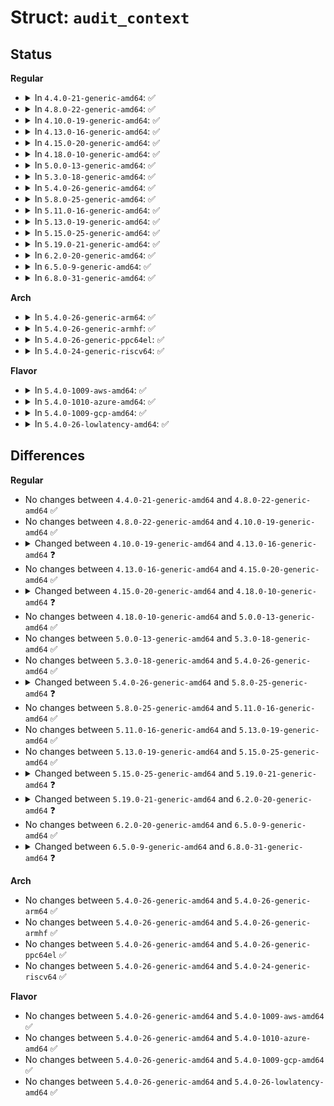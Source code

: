 # Struct: <code>audit_context</code>

## Status
<b>Regular</b>
<ul>
<li>
<details>
<summary>In <code>4.4.0-21-generic-amd64</code>: ✅</summary>

```c
struct audit_context {
    int dummy;
    int in_syscall;
    enum audit_state state;
    enum audit_state current_state;
    unsigned int serial;
    int major;
    struct timespec ctime;
    long unsigned int[4] argv;
    long int return_code;
    u64 prio;
    int return_valid;
    struct audit_names[5] preallocated_names;
    int name_count;
    struct list_head names_list;
    char * filterkey;
    struct path pwd;
    struct audit_aux_data * aux;
    struct audit_aux_data * aux_pids;
    struct __kernel_sockaddr_storage * sockaddr;
    size_t sockaddr_len;
    pid_t pid;
    pid_t ppid;
    kuid_t uid;
    kuid_t euid;
    kuid_t suid;
    kuid_t fsuid;
    kgid_t gid;
    kgid_t egid;
    kgid_t sgid;
    kgid_t fsgid;
    long unsigned int personality;
    int arch;
    pid_t target_pid;
    kuid_t target_auid;
    kuid_t target_uid;
    unsigned int target_sessionid;
    u32 target_sid;
    char[16] target_comm;
    struct audit_tree_refs * trees;
    struct audit_tree_refs * first_trees;
    struct list_head killed_trees;
    int tree_count;
    int type;
    struct (anon) socketcall;
    struct (anon) ipc;
    struct (anon) mq_getsetattr;
    struct (anon) mq_notify;
    struct (anon) mq_sendrecv;
    struct (anon) mq_open;
    struct (anon) capset;
    struct (anon) mmap;
    struct (anon) execve;
    int[2] fds;
    struct audit_proctitle proctitle;
}
```
</details>
</li>
<li>
<details>
<summary>In <code>4.8.0-22-generic-amd64</code>: ✅</summary>

```c
struct audit_context {
    int dummy;
    int in_syscall;
    enum audit_state state;
    enum audit_state current_state;
    unsigned int serial;
    int major;
    struct timespec ctime;
    long unsigned int[4] argv;
    long int return_code;
    u64 prio;
    int return_valid;
    struct audit_names[5] preallocated_names;
    int name_count;
    struct list_head names_list;
    char * filterkey;
    struct path pwd;
    struct audit_aux_data * aux;
    struct audit_aux_data * aux_pids;
    struct __kernel_sockaddr_storage * sockaddr;
    size_t sockaddr_len;
    pid_t pid;
    pid_t ppid;
    kuid_t uid;
    kuid_t euid;
    kuid_t suid;
    kuid_t fsuid;
    kgid_t gid;
    kgid_t egid;
    kgid_t sgid;
    kgid_t fsgid;
    long unsigned int personality;
    int arch;
    pid_t target_pid;
    kuid_t target_auid;
    kuid_t target_uid;
    unsigned int target_sessionid;
    u32 target_sid;
    char[16] target_comm;
    struct audit_tree_refs * trees;
    struct audit_tree_refs * first_trees;
    struct list_head killed_trees;
    int tree_count;
    int type;
    struct (anon) socketcall;
    struct (anon) ipc;
    struct (anon) mq_getsetattr;
    struct (anon) mq_notify;
    struct (anon) mq_sendrecv;
    struct (anon) mq_open;
    struct (anon) capset;
    struct (anon) mmap;
    struct (anon) execve;
    int[2] fds;
    struct audit_proctitle proctitle;
}
```
</details>
</li>
<li>
<details>
<summary>In <code>4.10.0-19-generic-amd64</code>: ✅</summary>

```c
struct audit_context {
    int dummy;
    int in_syscall;
    enum audit_state state;
    enum audit_state current_state;
    unsigned int serial;
    int major;
    struct timespec ctime;
    long unsigned int[4] argv;
    long int return_code;
    u64 prio;
    int return_valid;
    struct audit_names[5] preallocated_names;
    int name_count;
    struct list_head names_list;
    char * filterkey;
    struct path pwd;
    struct audit_aux_data * aux;
    struct audit_aux_data * aux_pids;
    struct __kernel_sockaddr_storage * sockaddr;
    size_t sockaddr_len;
    pid_t pid;
    pid_t ppid;
    kuid_t uid;
    kuid_t euid;
    kuid_t suid;
    kuid_t fsuid;
    kgid_t gid;
    kgid_t egid;
    kgid_t sgid;
    kgid_t fsgid;
    long unsigned int personality;
    int arch;
    pid_t target_pid;
    kuid_t target_auid;
    kuid_t target_uid;
    unsigned int target_sessionid;
    u32 target_sid;
    char[16] target_comm;
    struct audit_tree_refs * trees;
    struct audit_tree_refs * first_trees;
    struct list_head killed_trees;
    int tree_count;
    int type;
    struct (anon) socketcall;
    struct (anon) ipc;
    struct (anon) mq_getsetattr;
    struct (anon) mq_notify;
    struct (anon) mq_sendrecv;
    struct (anon) mq_open;
    struct (anon) capset;
    struct (anon) mmap;
    struct (anon) execve;
    int[2] fds;
    struct audit_proctitle proctitle;
}
```
</details>
</li>
<li>
<details>
<summary>In <code>4.13.0-16-generic-amd64</code>: ✅</summary>

```c
struct audit_context {
    int dummy;
    int in_syscall;
    enum audit_state state;
    enum audit_state current_state;
    unsigned int serial;
    int major;
    struct timespec ctime;
    long unsigned int[4] argv;
    long int return_code;
    u64 prio;
    int return_valid;
    struct audit_names[5] preallocated_names;
    int name_count;
    struct list_head names_list;
    char * filterkey;
    struct path pwd;
    struct audit_aux_data * aux;
    struct audit_aux_data * aux_pids;
    struct __kernel_sockaddr_storage * sockaddr;
    size_t sockaddr_len;
    pid_t pid;
    pid_t ppid;
    kuid_t uid;
    kuid_t euid;
    kuid_t suid;
    kuid_t fsuid;
    kgid_t gid;
    kgid_t egid;
    kgid_t sgid;
    kgid_t fsgid;
    long unsigned int personality;
    int arch;
    pid_t target_pid;
    kuid_t target_auid;
    kuid_t target_uid;
    unsigned int target_sessionid;
    u32 target_sid;
    char[16] target_comm;
    struct audit_tree_refs * trees;
    struct audit_tree_refs * first_trees;
    struct list_head killed_trees;
    int tree_count;
    int type;
    struct (anon) socketcall;
    struct (anon) ipc;
    struct (anon) mq_getsetattr;
    struct (anon) mq_notify;
    struct (anon) mq_sendrecv;
    struct (anon) mq_open;
    struct (anon) capset;
    struct (anon) mmap;
    struct (anon) execve;
    struct (anon) module;
    int[2] fds;
    struct audit_proctitle proctitle;
}
```
</details>
</li>
<li>
<details>
<summary>In <code>4.15.0-20-generic-amd64</code>: ✅</summary>

```c
struct audit_context {
    int dummy;
    int in_syscall;
    enum audit_state state;
    enum audit_state current_state;
    unsigned int serial;
    int major;
    struct timespec ctime;
    long unsigned int[4] argv;
    long int return_code;
    u64 prio;
    int return_valid;
    struct audit_names[5] preallocated_names;
    int name_count;
    struct list_head names_list;
    char * filterkey;
    struct path pwd;
    struct audit_aux_data * aux;
    struct audit_aux_data * aux_pids;
    struct __kernel_sockaddr_storage * sockaddr;
    size_t sockaddr_len;
    pid_t pid;
    pid_t ppid;
    kuid_t uid;
    kuid_t euid;
    kuid_t suid;
    kuid_t fsuid;
    kgid_t gid;
    kgid_t egid;
    kgid_t sgid;
    kgid_t fsgid;
    long unsigned int personality;
    int arch;
    pid_t target_pid;
    kuid_t target_auid;
    kuid_t target_uid;
    unsigned int target_sessionid;
    u32 target_sid;
    char[16] target_comm;
    struct audit_tree_refs * trees;
    struct audit_tree_refs * first_trees;
    struct list_head killed_trees;
    int tree_count;
    int type;
    struct (anon) socketcall;
    struct (anon) ipc;
    struct (anon) mq_getsetattr;
    struct (anon) mq_notify;
    struct (anon) mq_sendrecv;
    struct (anon) mq_open;
    struct (anon) capset;
    struct (anon) mmap;
    struct (anon) execve;
    struct (anon) module;
    int[2] fds;
    struct audit_proctitle proctitle;
}
```
</details>
</li>
<li>
<details>
<summary>In <code>4.18.0-10-generic-amd64</code>: ✅</summary>

```c
struct audit_context {
    int dummy;
    int in_syscall;
    enum audit_state state;
    enum audit_state current_state;
    unsigned int serial;
    int major;
    struct timespec64 ctime;
    long unsigned int[4] argv;
    long int return_code;
    u64 prio;
    int return_valid;
    struct audit_names[5] preallocated_names;
    int name_count;
    struct list_head names_list;
    char * filterkey;
    struct path pwd;
    struct audit_aux_data * aux;
    struct audit_aux_data * aux_pids;
    struct __kernel_sockaddr_storage * sockaddr;
    size_t sockaddr_len;
    pid_t pid;
    pid_t ppid;
    kuid_t uid;
    kuid_t euid;
    kuid_t suid;
    kuid_t fsuid;
    kgid_t gid;
    kgid_t egid;
    kgid_t sgid;
    kgid_t fsgid;
    long unsigned int personality;
    int arch;
    pid_t target_pid;
    kuid_t target_auid;
    kuid_t target_uid;
    unsigned int target_sessionid;
    u32 target_sid;
    char[16] target_comm;
    struct audit_tree_refs * trees;
    struct audit_tree_refs * first_trees;
    struct list_head killed_trees;
    int tree_count;
    int type;
    struct (anon) socketcall;
    struct (anon) ipc;
    struct (anon) mq_getsetattr;
    struct (anon) mq_notify;
    struct (anon) mq_sendrecv;
    struct (anon) mq_open;
    struct (anon) capset;
    struct (anon) mmap;
    struct (anon) execve;
    struct (anon) module;
    int[2] fds;
    struct audit_proctitle proctitle;
}
```
</details>
</li>
<li>
<details>
<summary>In <code>5.0.0-13-generic-amd64</code>: ✅</summary>

```c
struct audit_context {
    int dummy;
    int in_syscall;
    enum audit_state state;
    enum audit_state current_state;
    unsigned int serial;
    int major;
    struct timespec64 ctime;
    long unsigned int[4] argv;
    long int return_code;
    u64 prio;
    int return_valid;
    struct audit_names[5] preallocated_names;
    int name_count;
    struct list_head names_list;
    char * filterkey;
    struct path pwd;
    struct audit_aux_data * aux;
    struct audit_aux_data * aux_pids;
    struct __kernel_sockaddr_storage * sockaddr;
    size_t sockaddr_len;
    pid_t pid;
    pid_t ppid;
    kuid_t uid;
    kuid_t euid;
    kuid_t suid;
    kuid_t fsuid;
    kgid_t gid;
    kgid_t egid;
    kgid_t sgid;
    kgid_t fsgid;
    long unsigned int personality;
    int arch;
    pid_t target_pid;
    kuid_t target_auid;
    kuid_t target_uid;
    unsigned int target_sessionid;
    u32 target_sid;
    char[16] target_comm;
    struct audit_tree_refs * trees;
    struct audit_tree_refs * first_trees;
    struct list_head killed_trees;
    int tree_count;
    int type;
    struct (anon) socketcall;
    struct (anon) ipc;
    struct (anon) mq_getsetattr;
    struct (anon) mq_notify;
    struct (anon) mq_sendrecv;
    struct (anon) mq_open;
    struct (anon) capset;
    struct (anon) mmap;
    struct (anon) execve;
    struct (anon) module;
    int[2] fds;
    struct audit_proctitle proctitle;
}
```
</details>
</li>
<li>
<details>
<summary>In <code>5.3.0-18-generic-amd64</code>: ✅</summary>

```c
struct audit_context {
    int dummy;
    int in_syscall;
    enum audit_state state;
    enum audit_state current_state;
    unsigned int serial;
    int major;
    struct timespec64 ctime;
    long unsigned int[4] argv;
    long int return_code;
    u64 prio;
    int return_valid;
    struct audit_names[5] preallocated_names;
    int name_count;
    struct list_head names_list;
    char * filterkey;
    struct path pwd;
    struct audit_aux_data * aux;
    struct audit_aux_data * aux_pids;
    struct __kernel_sockaddr_storage * sockaddr;
    size_t sockaddr_len;
    pid_t pid;
    pid_t ppid;
    kuid_t uid;
    kuid_t euid;
    kuid_t suid;
    kuid_t fsuid;
    kgid_t gid;
    kgid_t egid;
    kgid_t sgid;
    kgid_t fsgid;
    long unsigned int personality;
    int arch;
    pid_t target_pid;
    kuid_t target_auid;
    kuid_t target_uid;
    unsigned int target_sessionid;
    u32 target_sid;
    char[16] target_comm;
    struct audit_tree_refs * trees;
    struct audit_tree_refs * first_trees;
    struct list_head killed_trees;
    int tree_count;
    int type;
    struct (anon) socketcall;
    struct (anon) ipc;
    struct (anon) mq_getsetattr;
    struct (anon) mq_notify;
    struct (anon) mq_sendrecv;
    struct (anon) mq_open;
    struct (anon) capset;
    struct (anon) mmap;
    struct (anon) execve;
    struct (anon) module;
    int[2] fds;
    struct audit_proctitle proctitle;
}
```
</details>
</li>
<li>
<details>
<summary>In <code>5.4.0-26-generic-amd64</code>: ✅</summary>

```c
struct audit_context {
    int dummy;
    int in_syscall;
    enum audit_state state;
    enum audit_state current_state;
    unsigned int serial;
    int major;
    struct timespec64 ctime;
    long unsigned int[4] argv;
    long int return_code;
    u64 prio;
    int return_valid;
    struct audit_names[5] preallocated_names;
    int name_count;
    struct list_head names_list;
    char * filterkey;
    struct path pwd;
    struct audit_aux_data * aux;
    struct audit_aux_data * aux_pids;
    struct __kernel_sockaddr_storage * sockaddr;
    size_t sockaddr_len;
    pid_t pid;
    pid_t ppid;
    kuid_t uid;
    kuid_t euid;
    kuid_t suid;
    kuid_t fsuid;
    kgid_t gid;
    kgid_t egid;
    kgid_t sgid;
    kgid_t fsgid;
    long unsigned int personality;
    int arch;
    pid_t target_pid;
    kuid_t target_auid;
    kuid_t target_uid;
    unsigned int target_sessionid;
    u32 target_sid;
    char[16] target_comm;
    struct audit_tree_refs * trees;
    struct audit_tree_refs * first_trees;
    struct list_head killed_trees;
    int tree_count;
    int type;
    struct (anon) socketcall;
    struct (anon) ipc;
    struct (anon) mq_getsetattr;
    struct (anon) mq_notify;
    struct (anon) mq_sendrecv;
    struct (anon) mq_open;
    struct (anon) capset;
    struct (anon) mmap;
    struct (anon) execve;
    struct (anon) module;
    int[2] fds;
    struct audit_proctitle proctitle;
}
```
</details>
</li>
<li>
<details>
<summary>In <code>5.8.0-25-generic-amd64</code>: ✅</summary>

```c
struct audit_context {
    int dummy;
    int in_syscall;
    enum audit_state state;
    enum audit_state current_state;
    unsigned int serial;
    int major;
    struct timespec64 ctime;
    long unsigned int[4] argv;
    long int return_code;
    u64 prio;
    int return_valid;
    struct audit_names[5] preallocated_names;
    int name_count;
    struct list_head names_list;
    char * filterkey;
    struct path pwd;
    struct audit_aux_data * aux;
    struct audit_aux_data * aux_pids;
    struct __kernel_sockaddr_storage * sockaddr;
    size_t sockaddr_len;
    pid_t pid;
    pid_t ppid;
    kuid_t uid;
    kuid_t euid;
    kuid_t suid;
    kuid_t fsuid;
    kgid_t gid;
    kgid_t egid;
    kgid_t sgid;
    kgid_t fsgid;
    long unsigned int personality;
    int arch;
    pid_t target_pid;
    kuid_t target_auid;
    kuid_t target_uid;
    unsigned int target_sessionid;
    struct lsmblob target_lsm;
    char[16] target_comm;
    struct audit_tree_refs * trees;
    struct audit_tree_refs * first_trees;
    struct list_head killed_trees;
    int tree_count;
    int type;
    struct (anon) socketcall;
    struct (anon) ipc;
    struct (anon) mq_getsetattr;
    struct (anon) mq_notify;
    struct (anon) mq_sendrecv;
    struct (anon) mq_open;
    struct (anon) capset;
    struct (anon) mmap;
    struct (anon) execve;
    struct (anon) module;
    int[2] fds;
    struct audit_proctitle proctitle;
}
```
</details>
</li>
<li>
<details>
<summary>In <code>5.11.0-16-generic-amd64</code>: ✅</summary>

```c
struct audit_context {
    int dummy;
    int in_syscall;
    enum audit_state state;
    enum audit_state current_state;
    unsigned int serial;
    int major;
    struct timespec64 ctime;
    long unsigned int[4] argv;
    long int return_code;
    u64 prio;
    int return_valid;
    struct audit_names[5] preallocated_names;
    int name_count;
    struct list_head names_list;
    char * filterkey;
    struct path pwd;
    struct audit_aux_data * aux;
    struct audit_aux_data * aux_pids;
    struct __kernel_sockaddr_storage * sockaddr;
    size_t sockaddr_len;
    pid_t pid;
    pid_t ppid;
    kuid_t uid;
    kuid_t euid;
    kuid_t suid;
    kuid_t fsuid;
    kgid_t gid;
    kgid_t egid;
    kgid_t sgid;
    kgid_t fsgid;
    long unsigned int personality;
    int arch;
    pid_t target_pid;
    kuid_t target_auid;
    kuid_t target_uid;
    unsigned int target_sessionid;
    struct lsmblob target_lsm;
    char[16] target_comm;
    struct audit_tree_refs * trees;
    struct audit_tree_refs * first_trees;
    struct list_head killed_trees;
    int tree_count;
    int type;
    struct (anon) socketcall;
    struct (anon) ipc;
    struct (anon) mq_getsetattr;
    struct (anon) mq_notify;
    struct (anon) mq_sendrecv;
    struct (anon) mq_open;
    struct (anon) capset;
    struct (anon) mmap;
    struct (anon) execve;
    struct (anon) module;
    int[2] fds;
    struct audit_proctitle proctitle;
}
```
</details>
</li>
<li>
<details>
<summary>In <code>5.13.0-19-generic-amd64</code>: ✅</summary>

```c
struct audit_context {
    int dummy;
    int in_syscall;
    enum audit_state state;
    enum audit_state current_state;
    unsigned int serial;
    int major;
    struct timespec64 ctime;
    long unsigned int[4] argv;
    long int return_code;
    u64 prio;
    int return_valid;
    struct audit_names[5] preallocated_names;
    int name_count;
    struct list_head names_list;
    char * filterkey;
    struct path pwd;
    struct audit_aux_data * aux;
    struct audit_aux_data * aux_pids;
    struct __kernel_sockaddr_storage * sockaddr;
    size_t sockaddr_len;
    pid_t pid;
    pid_t ppid;
    kuid_t uid;
    kuid_t euid;
    kuid_t suid;
    kuid_t fsuid;
    kgid_t gid;
    kgid_t egid;
    kgid_t sgid;
    kgid_t fsgid;
    long unsigned int personality;
    int arch;
    pid_t target_pid;
    kuid_t target_auid;
    kuid_t target_uid;
    unsigned int target_sessionid;
    struct lsmblob target_lsm;
    char[16] target_comm;
    struct audit_tree_refs * trees;
    struct audit_tree_refs * first_trees;
    struct list_head killed_trees;
    int tree_count;
    int type;
    struct (anon) socketcall;
    struct (anon) ipc;
    struct (anon) mq_getsetattr;
    struct (anon) mq_notify;
    struct (anon) mq_sendrecv;
    struct (anon) mq_open;
    struct (anon) capset;
    struct (anon) mmap;
    struct (anon) execve;
    struct (anon) module;
    int[2] fds;
    struct audit_proctitle proctitle;
}
```
</details>
</li>
<li>
<details>
<summary>In <code>5.15.0-25-generic-amd64</code>: ✅</summary>

```c
struct audit_context {
    int dummy;
    int in_syscall;
    enum audit_state state;
    enum audit_state current_state;
    unsigned int serial;
    int major;
    struct timespec64 ctime;
    long unsigned int[4] argv;
    long int return_code;
    u64 prio;
    int return_valid;
    struct audit_names[5] preallocated_names;
    int name_count;
    struct list_head names_list;
    char * filterkey;
    struct path pwd;
    struct audit_aux_data * aux;
    struct audit_aux_data * aux_pids;
    struct __kernel_sockaddr_storage * sockaddr;
    size_t sockaddr_len;
    pid_t pid;
    pid_t ppid;
    kuid_t uid;
    kuid_t euid;
    kuid_t suid;
    kuid_t fsuid;
    kgid_t gid;
    kgid_t egid;
    kgid_t sgid;
    kgid_t fsgid;
    long unsigned int personality;
    int arch;
    pid_t target_pid;
    kuid_t target_auid;
    kuid_t target_uid;
    unsigned int target_sessionid;
    struct lsmblob target_lsm;
    char[16] target_comm;
    struct audit_tree_refs * trees;
    struct audit_tree_refs * first_trees;
    struct list_head killed_trees;
    int tree_count;
    int type;
    struct (anon) socketcall;
    struct (anon) ipc;
    struct (anon) mq_getsetattr;
    struct (anon) mq_notify;
    struct (anon) mq_sendrecv;
    struct (anon) mq_open;
    struct (anon) capset;
    struct (anon) mmap;
    struct (anon) execve;
    struct (anon) module;
    int[2] fds;
    struct audit_proctitle proctitle;
}
```
</details>
</li>
<li>
<details>
<summary>In <code>5.19.0-21-generic-amd64</code>: ✅</summary>

```c
struct audit_context {
    int dummy;
    enum (anon) context;
    enum audit_state state;
    enum audit_state current_state;
    struct audit_stamp stamp;
    int major;
    int uring_op;
    long unsigned int[4] argv;
    long int return_code;
    u64 prio;
    int return_valid;
    struct audit_names[5] preallocated_names;
    int name_count;
    struct list_head names_list;
    char * filterkey;
    struct path pwd;
    struct audit_aux_data * aux;
    struct audit_aux_data * aux_pids;
    struct __kernel_sockaddr_storage * sockaddr;
    size_t sockaddr_len;
    pid_t pid;
    pid_t ppid;
    kuid_t uid;
    kuid_t euid;
    kuid_t suid;
    kuid_t fsuid;
    kgid_t gid;
    kgid_t egid;
    kgid_t sgid;
    kgid_t fsgid;
    long unsigned int personality;
    int arch;
    pid_t target_pid;
    kuid_t target_auid;
    kuid_t target_uid;
    unsigned int target_sessionid;
    struct lsmblob target_lsm;
    char[16] target_comm;
    struct audit_tree_refs * trees;
    struct audit_tree_refs * first_trees;
    struct list_head killed_trees;
    int tree_count;
    int type;
    struct (anon) socketcall;
    struct (anon) ipc;
    struct (anon) mq_getsetattr;
    struct (anon) mq_notify;
    struct (anon) mq_sendrecv;
    struct (anon) mq_open;
    struct (anon) capset;
    struct (anon) mmap;
    struct open_how openat2;
    struct (anon) execve;
    struct (anon) module;
    struct (anon) time;
    int[2] fds;
    struct audit_proctitle proctitle;
}
```
</details>
</li>
<li>
<details>
<summary>In <code>6.2.0-20-generic-amd64</code>: ✅</summary>

```c
struct audit_context {
    int dummy;
    enum (anon) context;
    enum audit_state state;
    enum audit_state current_state;
    struct audit_stamp stamp;
    int major;
    int uring_op;
    long unsigned int[4] argv;
    long int return_code;
    u64 prio;
    int return_valid;
    struct audit_names[5] preallocated_names;
    int name_count;
    struct list_head names_list;
    char * filterkey;
    struct path pwd;
    struct audit_aux_data * aux;
    struct audit_aux_data * aux_pids;
    struct __kernel_sockaddr_storage * sockaddr;
    size_t sockaddr_len;
    pid_t ppid;
    kuid_t uid;
    kuid_t euid;
    kuid_t suid;
    kuid_t fsuid;
    kgid_t gid;
    kgid_t egid;
    kgid_t sgid;
    kgid_t fsgid;
    long unsigned int personality;
    int arch;
    pid_t target_pid;
    kuid_t target_auid;
    kuid_t target_uid;
    unsigned int target_sessionid;
    struct lsmblob target_lsm;
    char[16] target_comm;
    struct audit_tree_refs * trees;
    struct audit_tree_refs * first_trees;
    struct list_head killed_trees;
    int tree_count;
    int type;
    struct (anon) socketcall;
    struct (anon) ipc;
    struct (anon) mq_getsetattr;
    struct (anon) mq_notify;
    struct (anon) mq_sendrecv;
    struct (anon) mq_open;
    struct (anon) capset;
    struct (anon) mmap;
    struct open_how openat2;
    struct (anon) execve;
    struct (anon) module;
    struct (anon) time;
    int[2] fds;
    struct audit_proctitle proctitle;
}
```
</details>
</li>
<li>
<details>
<summary>In <code>6.5.0-9-generic-amd64</code>: ✅</summary>

```c
struct audit_context {
    int dummy;
    enum (anon) context;
    enum audit_state state;
    enum audit_state current_state;
    struct audit_stamp stamp;
    int major;
    int uring_op;
    long unsigned int[4] argv;
    long int return_code;
    u64 prio;
    int return_valid;
    struct audit_names[5] preallocated_names;
    int name_count;
    struct list_head names_list;
    char * filterkey;
    struct path pwd;
    struct audit_aux_data * aux;
    struct audit_aux_data * aux_pids;
    struct __kernel_sockaddr_storage * sockaddr;
    size_t sockaddr_len;
    pid_t ppid;
    kuid_t uid;
    kuid_t euid;
    kuid_t suid;
    kuid_t fsuid;
    kgid_t gid;
    kgid_t egid;
    kgid_t sgid;
    kgid_t fsgid;
    long unsigned int personality;
    int arch;
    pid_t target_pid;
    kuid_t target_auid;
    kuid_t target_uid;
    unsigned int target_sessionid;
    struct lsmblob target_lsm;
    char[16] target_comm;
    struct audit_tree_refs * trees;
    struct audit_tree_refs * first_trees;
    struct list_head killed_trees;
    int tree_count;
    int type;
    struct (anon) socketcall;
    struct (anon) ipc;
    struct (anon) mq_getsetattr;
    struct (anon) mq_notify;
    struct (anon) mq_sendrecv;
    struct (anon) mq_open;
    struct (anon) capset;
    struct (anon) mmap;
    struct open_how openat2;
    struct (anon) execve;
    struct (anon) module;
    struct (anon) time;
    int[2] fds;
    struct audit_proctitle proctitle;
}
```
</details>
</li>
<li>
<details>
<summary>In <code>6.8.0-31-generic-amd64</code>: ✅</summary>

```c
struct audit_context {
    int dummy;
    enum (anon) context;
    enum audit_state state;
    enum audit_state current_state;
    struct audit_stamp stamp;
    int major;
    int uring_op;
    long unsigned int[4] argv;
    long int return_code;
    u64 prio;
    int return_valid;
    struct audit_names[5] preallocated_names;
    int name_count;
    struct list_head names_list;
    char * filterkey;
    struct path pwd;
    struct audit_aux_data * aux;
    struct audit_aux_data * aux_pids;
    struct __kernel_sockaddr_storage * sockaddr;
    size_t sockaddr_len;
    pid_t ppid;
    kuid_t uid;
    kuid_t euid;
    kuid_t suid;
    kuid_t fsuid;
    kgid_t gid;
    kgid_t egid;
    kgid_t sgid;
    kgid_t fsgid;
    long unsigned int personality;
    int arch;
    pid_t target_pid;
    kuid_t target_auid;
    kuid_t target_uid;
    unsigned int target_sessionid;
    struct lsmblob target_blob;
    char[16] target_comm;
    struct audit_tree_refs * trees;
    struct audit_tree_refs * first_trees;
    struct list_head killed_trees;
    int tree_count;
    int type;
    struct (anon) socketcall;
    struct (anon) ipc;
    struct (anon) mq_getsetattr;
    struct (anon) mq_notify;
    struct (anon) mq_sendrecv;
    struct (anon) mq_open;
    struct (anon) capset;
    struct (anon) mmap;
    struct open_how openat2;
    struct (anon) execve;
    struct (anon) module;
    struct (anon) time;
    int[2] fds;
    struct audit_proctitle proctitle;
}
```
</details>
</li>
</ul>
<b>Arch</b>
<ul>
<li>
<details>
<summary>In <code>5.4.0-26-generic-arm64</code>: ✅</summary>

```c
struct audit_context {
    int dummy;
    int in_syscall;
    enum audit_state state;
    enum audit_state current_state;
    unsigned int serial;
    int major;
    struct timespec64 ctime;
    long unsigned int[4] argv;
    long int return_code;
    u64 prio;
    int return_valid;
    struct audit_names[5] preallocated_names;
    int name_count;
    struct list_head names_list;
    char * filterkey;
    struct path pwd;
    struct audit_aux_data * aux;
    struct audit_aux_data * aux_pids;
    struct __kernel_sockaddr_storage * sockaddr;
    size_t sockaddr_len;
    pid_t pid;
    pid_t ppid;
    kuid_t uid;
    kuid_t euid;
    kuid_t suid;
    kuid_t fsuid;
    kgid_t gid;
    kgid_t egid;
    kgid_t sgid;
    kgid_t fsgid;
    long unsigned int personality;
    int arch;
    pid_t target_pid;
    kuid_t target_auid;
    kuid_t target_uid;
    unsigned int target_sessionid;
    u32 target_sid;
    char[16] target_comm;
    struct audit_tree_refs * trees;
    struct audit_tree_refs * first_trees;
    struct list_head killed_trees;
    int tree_count;
    int type;
    struct (anon) socketcall;
    struct (anon) ipc;
    struct (anon) mq_getsetattr;
    struct (anon) mq_notify;
    struct (anon) mq_sendrecv;
    struct (anon) mq_open;
    struct (anon) capset;
    struct (anon) mmap;
    struct (anon) execve;
    struct (anon) module;
    int[2] fds;
    struct audit_proctitle proctitle;
}
```
</details>
</li>
<li>
<details>
<summary>In <code>5.4.0-26-generic-armhf</code>: ✅</summary>

```c
struct audit_context {
    int dummy;
    int in_syscall;
    enum audit_state state;
    enum audit_state current_state;
    unsigned int serial;
    int major;
    struct timespec64 ctime;
    long unsigned int[4] argv;
    long int return_code;
    u64 prio;
    int return_valid;
    struct audit_names[5] preallocated_names;
    int name_count;
    struct list_head names_list;
    char * filterkey;
    struct path pwd;
    struct audit_aux_data * aux;
    struct audit_aux_data * aux_pids;
    struct __kernel_sockaddr_storage * sockaddr;
    size_t sockaddr_len;
    pid_t pid;
    pid_t ppid;
    kuid_t uid;
    kuid_t euid;
    kuid_t suid;
    kuid_t fsuid;
    kgid_t gid;
    kgid_t egid;
    kgid_t sgid;
    kgid_t fsgid;
    long unsigned int personality;
    int arch;
    pid_t target_pid;
    kuid_t target_auid;
    kuid_t target_uid;
    unsigned int target_sessionid;
    u32 target_sid;
    char[16] target_comm;
    struct audit_tree_refs * trees;
    struct audit_tree_refs * first_trees;
    struct list_head killed_trees;
    int tree_count;
    int type;
    struct (anon) socketcall;
    struct (anon) ipc;
    struct (anon) mq_getsetattr;
    struct (anon) mq_notify;
    struct (anon) mq_sendrecv;
    struct (anon) mq_open;
    struct (anon) capset;
    struct (anon) mmap;
    struct (anon) execve;
    struct (anon) module;
    int[2] fds;
    struct audit_proctitle proctitle;
}
```
</details>
</li>
<li>
<details>
<summary>In <code>5.4.0-26-generic-ppc64el</code>: ✅</summary>

```c
struct audit_context {
    int dummy;
    int in_syscall;
    enum audit_state state;
    enum audit_state current_state;
    unsigned int serial;
    int major;
    struct timespec64 ctime;
    long unsigned int[4] argv;
    long int return_code;
    u64 prio;
    int return_valid;
    struct audit_names[5] preallocated_names;
    int name_count;
    struct list_head names_list;
    char * filterkey;
    struct path pwd;
    struct audit_aux_data * aux;
    struct audit_aux_data * aux_pids;
    struct __kernel_sockaddr_storage * sockaddr;
    size_t sockaddr_len;
    pid_t pid;
    pid_t ppid;
    kuid_t uid;
    kuid_t euid;
    kuid_t suid;
    kuid_t fsuid;
    kgid_t gid;
    kgid_t egid;
    kgid_t sgid;
    kgid_t fsgid;
    long unsigned int personality;
    int arch;
    pid_t target_pid;
    kuid_t target_auid;
    kuid_t target_uid;
    unsigned int target_sessionid;
    u32 target_sid;
    char[16] target_comm;
    struct audit_tree_refs * trees;
    struct audit_tree_refs * first_trees;
    struct list_head killed_trees;
    int tree_count;
    int type;
    struct (anon) socketcall;
    struct (anon) ipc;
    struct (anon) mq_getsetattr;
    struct (anon) mq_notify;
    struct (anon) mq_sendrecv;
    struct (anon) mq_open;
    struct (anon) capset;
    struct (anon) mmap;
    struct (anon) execve;
    struct (anon) module;
    int[2] fds;
    struct audit_proctitle proctitle;
}
```
</details>
</li>
<li>
<details>
<summary>In <code>5.4.0-24-generic-riscv64</code>: ✅</summary>

```c
struct audit_context {
    int dummy;
    int in_syscall;
    enum audit_state state;
    enum audit_state current_state;
    unsigned int serial;
    int major;
    struct timespec64 ctime;
    long unsigned int[4] argv;
    long int return_code;
    u64 prio;
    int return_valid;
    struct audit_names[5] preallocated_names;
    int name_count;
    struct list_head names_list;
    char * filterkey;
    struct path pwd;
    struct audit_aux_data * aux;
    struct audit_aux_data * aux_pids;
    struct __kernel_sockaddr_storage * sockaddr;
    size_t sockaddr_len;
    pid_t pid;
    pid_t ppid;
    kuid_t uid;
    kuid_t euid;
    kuid_t suid;
    kuid_t fsuid;
    kgid_t gid;
    kgid_t egid;
    kgid_t sgid;
    kgid_t fsgid;
    long unsigned int personality;
    int arch;
    pid_t target_pid;
    kuid_t target_auid;
    kuid_t target_uid;
    unsigned int target_sessionid;
    u32 target_sid;
    char[16] target_comm;
    struct audit_tree_refs * trees;
    struct audit_tree_refs * first_trees;
    struct list_head killed_trees;
    int tree_count;
    int type;
    struct (anon) socketcall;
    struct (anon) ipc;
    struct (anon) mq_getsetattr;
    struct (anon) mq_notify;
    struct (anon) mq_sendrecv;
    struct (anon) mq_open;
    struct (anon) capset;
    struct (anon) mmap;
    struct (anon) execve;
    struct (anon) module;
    int[2] fds;
    struct audit_proctitle proctitle;
}
```
</details>
</li>
</ul>
<b>Flavor</b>
<ul>
<li>
<details>
<summary>In <code>5.4.0-1009-aws-amd64</code>: ✅</summary>

```c
struct audit_context {
    int dummy;
    int in_syscall;
    enum audit_state state;
    enum audit_state current_state;
    unsigned int serial;
    int major;
    struct timespec64 ctime;
    long unsigned int[4] argv;
    long int return_code;
    u64 prio;
    int return_valid;
    struct audit_names[5] preallocated_names;
    int name_count;
    struct list_head names_list;
    char * filterkey;
    struct path pwd;
    struct audit_aux_data * aux;
    struct audit_aux_data * aux_pids;
    struct __kernel_sockaddr_storage * sockaddr;
    size_t sockaddr_len;
    pid_t pid;
    pid_t ppid;
    kuid_t uid;
    kuid_t euid;
    kuid_t suid;
    kuid_t fsuid;
    kgid_t gid;
    kgid_t egid;
    kgid_t sgid;
    kgid_t fsgid;
    long unsigned int personality;
    int arch;
    pid_t target_pid;
    kuid_t target_auid;
    kuid_t target_uid;
    unsigned int target_sessionid;
    u32 target_sid;
    char[16] target_comm;
    struct audit_tree_refs * trees;
    struct audit_tree_refs * first_trees;
    struct list_head killed_trees;
    int tree_count;
    int type;
    struct (anon) socketcall;
    struct (anon) ipc;
    struct (anon) mq_getsetattr;
    struct (anon) mq_notify;
    struct (anon) mq_sendrecv;
    struct (anon) mq_open;
    struct (anon) capset;
    struct (anon) mmap;
    struct (anon) execve;
    struct (anon) module;
    int[2] fds;
    struct audit_proctitle proctitle;
}
```
</details>
</li>
<li>
<details>
<summary>In <code>5.4.0-1010-azure-amd64</code>: ✅</summary>

```c
struct audit_context {
    int dummy;
    int in_syscall;
    enum audit_state state;
    enum audit_state current_state;
    unsigned int serial;
    int major;
    struct timespec64 ctime;
    long unsigned int[4] argv;
    long int return_code;
    u64 prio;
    int return_valid;
    struct audit_names[5] preallocated_names;
    int name_count;
    struct list_head names_list;
    char * filterkey;
    struct path pwd;
    struct audit_aux_data * aux;
    struct audit_aux_data * aux_pids;
    struct __kernel_sockaddr_storage * sockaddr;
    size_t sockaddr_len;
    pid_t pid;
    pid_t ppid;
    kuid_t uid;
    kuid_t euid;
    kuid_t suid;
    kuid_t fsuid;
    kgid_t gid;
    kgid_t egid;
    kgid_t sgid;
    kgid_t fsgid;
    long unsigned int personality;
    int arch;
    pid_t target_pid;
    kuid_t target_auid;
    kuid_t target_uid;
    unsigned int target_sessionid;
    u32 target_sid;
    char[16] target_comm;
    struct audit_tree_refs * trees;
    struct audit_tree_refs * first_trees;
    struct list_head killed_trees;
    int tree_count;
    int type;
    struct (anon) socketcall;
    struct (anon) ipc;
    struct (anon) mq_getsetattr;
    struct (anon) mq_notify;
    struct (anon) mq_sendrecv;
    struct (anon) mq_open;
    struct (anon) capset;
    struct (anon) mmap;
    struct (anon) execve;
    struct (anon) module;
    int[2] fds;
    struct audit_proctitle proctitle;
}
```
</details>
</li>
<li>
<details>
<summary>In <code>5.4.0-1009-gcp-amd64</code>: ✅</summary>

```c
struct audit_context {
    int dummy;
    int in_syscall;
    enum audit_state state;
    enum audit_state current_state;
    unsigned int serial;
    int major;
    struct timespec64 ctime;
    long unsigned int[4] argv;
    long int return_code;
    u64 prio;
    int return_valid;
    struct audit_names[5] preallocated_names;
    int name_count;
    struct list_head names_list;
    char * filterkey;
    struct path pwd;
    struct audit_aux_data * aux;
    struct audit_aux_data * aux_pids;
    struct __kernel_sockaddr_storage * sockaddr;
    size_t sockaddr_len;
    pid_t pid;
    pid_t ppid;
    kuid_t uid;
    kuid_t euid;
    kuid_t suid;
    kuid_t fsuid;
    kgid_t gid;
    kgid_t egid;
    kgid_t sgid;
    kgid_t fsgid;
    long unsigned int personality;
    int arch;
    pid_t target_pid;
    kuid_t target_auid;
    kuid_t target_uid;
    unsigned int target_sessionid;
    u32 target_sid;
    char[16] target_comm;
    struct audit_tree_refs * trees;
    struct audit_tree_refs * first_trees;
    struct list_head killed_trees;
    int tree_count;
    int type;
    struct (anon) socketcall;
    struct (anon) ipc;
    struct (anon) mq_getsetattr;
    struct (anon) mq_notify;
    struct (anon) mq_sendrecv;
    struct (anon) mq_open;
    struct (anon) capset;
    struct (anon) mmap;
    struct (anon) execve;
    struct (anon) module;
    int[2] fds;
    struct audit_proctitle proctitle;
}
```
</details>
</li>
<li>
<details>
<summary>In <code>5.4.0-26-lowlatency-amd64</code>: ✅</summary>

```c
struct audit_context {
    int dummy;
    int in_syscall;
    enum audit_state state;
    enum audit_state current_state;
    unsigned int serial;
    int major;
    struct timespec64 ctime;
    long unsigned int[4] argv;
    long int return_code;
    u64 prio;
    int return_valid;
    struct audit_names[5] preallocated_names;
    int name_count;
    struct list_head names_list;
    char * filterkey;
    struct path pwd;
    struct audit_aux_data * aux;
    struct audit_aux_data * aux_pids;
    struct __kernel_sockaddr_storage * sockaddr;
    size_t sockaddr_len;
    pid_t pid;
    pid_t ppid;
    kuid_t uid;
    kuid_t euid;
    kuid_t suid;
    kuid_t fsuid;
    kgid_t gid;
    kgid_t egid;
    kgid_t sgid;
    kgid_t fsgid;
    long unsigned int personality;
    int arch;
    pid_t target_pid;
    kuid_t target_auid;
    kuid_t target_uid;
    unsigned int target_sessionid;
    u32 target_sid;
    char[16] target_comm;
    struct audit_tree_refs * trees;
    struct audit_tree_refs * first_trees;
    struct list_head killed_trees;
    int tree_count;
    int type;
    struct (anon) socketcall;
    struct (anon) ipc;
    struct (anon) mq_getsetattr;
    struct (anon) mq_notify;
    struct (anon) mq_sendrecv;
    struct (anon) mq_open;
    struct (anon) capset;
    struct (anon) mmap;
    struct (anon) execve;
    struct (anon) module;
    int[2] fds;
    struct audit_proctitle proctitle;
}
```
</details>
</li>
</ul>

## Differences
<b>Regular</b>
<ul>
<li>
No changes between <code>4.4.0-21-generic-amd64</code> and <code>4.8.0-22-generic-amd64</code> ✅
</li>
<li>
No changes between <code>4.8.0-22-generic-amd64</code> and <code>4.10.0-19-generic-amd64</code> ✅
</li>
<li>
<details>
<summary>Changed between <code>4.10.0-19-generic-amd64</code> and <code>4.13.0-16-generic-amd64</code> ❓</summary>
<ul>
<li>
<b>Field added. </b>
<code>struct (anon) module</code>
</li>
</ul>
</details>
</li>
<li>
No changes between <code>4.13.0-16-generic-amd64</code> and <code>4.15.0-20-generic-amd64</code> ✅
</li>
<li>
<details>
<summary>Changed between <code>4.15.0-20-generic-amd64</code> and <code>4.18.0-10-generic-amd64</code> ❓</summary>
<ul>
<li>
<b>Field type changed. </b>
<code>struct timespec ctime</code> ➡️ <code>struct timespec64 ctime</code>
</li>
</ul>
</details>
</li>
<li>
No changes between <code>4.18.0-10-generic-amd64</code> and <code>5.0.0-13-generic-amd64</code> ✅
</li>
<li>
No changes between <code>5.0.0-13-generic-amd64</code> and <code>5.3.0-18-generic-amd64</code> ✅
</li>
<li>
No changes between <code>5.3.0-18-generic-amd64</code> and <code>5.4.0-26-generic-amd64</code> ✅
</li>
<li>
<details>
<summary>Changed between <code>5.4.0-26-generic-amd64</code> and <code>5.8.0-25-generic-amd64</code> ❓</summary>
<ul>
<li>
<b>Field added. </b>
<code>struct lsmblob target_lsm</code>
</li>
<li>
<b>Field removed. </b>
<code>u32 target_sid</code>
</li>
</ul>
</details>
</li>
<li>
No changes between <code>5.8.0-25-generic-amd64</code> and <code>5.11.0-16-generic-amd64</code> ✅
</li>
<li>
No changes between <code>5.11.0-16-generic-amd64</code> and <code>5.13.0-19-generic-amd64</code> ✅
</li>
<li>
No changes between <code>5.13.0-19-generic-amd64</code> and <code>5.15.0-25-generic-amd64</code> ✅
</li>
<li>
<details>
<summary>Changed between <code>5.15.0-25-generic-amd64</code> and <code>5.19.0-21-generic-amd64</code> ❓</summary>
<ul>
<li>
<b>Field added. </b>
<code>enum (anon) context</code>
</li>
<li>
<b>Field added. </b>
<code>struct audit_stamp stamp</code>
</li>
<li>
<b>Field added. </b>
<code>int uring_op</code>
</li>
<li>
<b>Field added. </b>
<code>struct open_how openat2</code>
</li>
<li>
<b>Field added. </b>
<code>struct (anon) time</code>
</li>
<li>
<b>Field removed. </b>
<code>int in_syscall</code>
</li>
<li>
<b>Field removed. </b>
<code>unsigned int serial</code>
</li>
<li>
<b>Field removed. </b>
<code>struct timespec64 ctime</code>
</li>
</ul>
</details>
</li>
<li>
<details>
<summary>Changed between <code>5.19.0-21-generic-amd64</code> and <code>6.2.0-20-generic-amd64</code> ❓</summary>
<ul>
<li>
<b>Field removed. </b>
<code>pid_t pid</code>
</li>
</ul>
</details>
</li>
<li>
No changes between <code>6.2.0-20-generic-amd64</code> and <code>6.5.0-9-generic-amd64</code> ✅
</li>
<li>
<details>
<summary>Changed between <code>6.5.0-9-generic-amd64</code> and <code>6.8.0-31-generic-amd64</code> ❓</summary>
<ul>
<li>
<b>Field added. </b>
<code>struct lsmblob target_blob</code>
</li>
<li>
<b>Field removed. </b>
<code>struct lsmblob target_lsm</code>
</li>
</ul>
</details>
</li>
</ul>
<b>Arch</b>
<ul>
<li>
No changes between <code>5.4.0-26-generic-amd64</code> and <code>5.4.0-26-generic-arm64</code> ✅
</li>
<li>
No changes between <code>5.4.0-26-generic-amd64</code> and <code>5.4.0-26-generic-armhf</code> ✅
</li>
<li>
No changes between <code>5.4.0-26-generic-amd64</code> and <code>5.4.0-26-generic-ppc64el</code> ✅
</li>
<li>
No changes between <code>5.4.0-26-generic-amd64</code> and <code>5.4.0-24-generic-riscv64</code> ✅
</li>
</ul>
<b>Flavor</b>
<ul>
<li>
No changes between <code>5.4.0-26-generic-amd64</code> and <code>5.4.0-1009-aws-amd64</code> ✅
</li>
<li>
No changes between <code>5.4.0-26-generic-amd64</code> and <code>5.4.0-1010-azure-amd64</code> ✅
</li>
<li>
No changes between <code>5.4.0-26-generic-amd64</code> and <code>5.4.0-1009-gcp-amd64</code> ✅
</li>
<li>
No changes between <code>5.4.0-26-generic-amd64</code> and <code>5.4.0-26-lowlatency-amd64</code> ✅
</li>
</ul>
